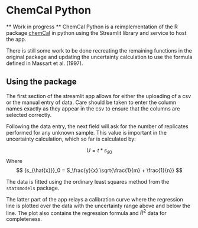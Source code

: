 # ChemCal Python

** Work in progress ** 
ChemCal Python is a reimplementation of the R package [chemCal](https://pkgdown.jrwb.de/chemCal/) in python using the Streamlit library and service to host the app. 

There is still some work to be done recreating the remaining functions in the original package and updating the uncertainty calculation to use the formula defined in Massart et al. (1997).

## Using the package
  
The first section of the streamlit app allows for either the uploading of a csv or the manual entry of data. Care should be taken to enter the column names exactly as they appear in the csv to ensure that the columns are selected correctly.   
  
Following the data entry, the next field will ask for the number of replicates performed for any unknown sample. This value is important in the uncertainty calculation, which so far is calculated by:  
  
$$ U = t * {s_{\hat{x}}}_0 $$  Where   
$$ {s_{\hat{x}}}_0 = S_\frac{y}{x} \sqrt{\frac{1}{m} + \frac{1}{n}} $$  
  
  
The data is fitted using the ordinary least squares method from the `statsmodels` package.  
  
The latter part of the app relays a calibration curve where the regression line is plotted over the data with the uncertainty range above and below the line. The plot also contains the regression formula and $R^2$ data for completeness.
